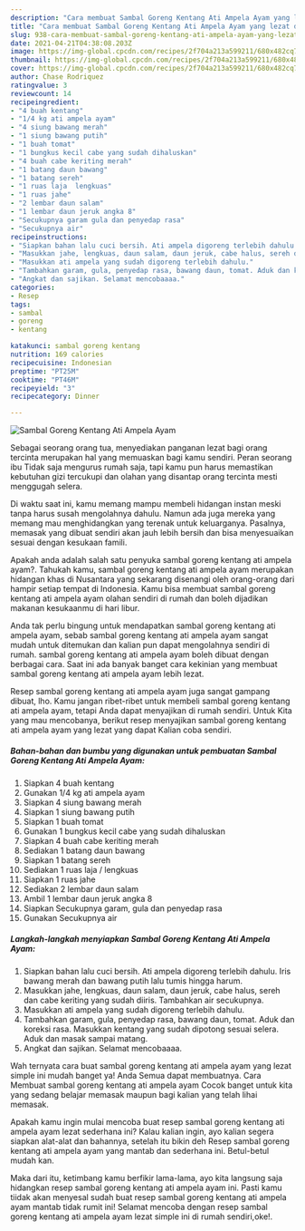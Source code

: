 ```yaml
---
description: "Cara membuat Sambal Goreng Kentang Ati Ampela Ayam yang lezat dan Mudah Dibuat"
title: "Cara membuat Sambal Goreng Kentang Ati Ampela Ayam yang lezat dan Mudah Dibuat"
slug: 938-cara-membuat-sambal-goreng-kentang-ati-ampela-ayam-yang-lezat-dan-mudah-dibuat
date: 2021-04-21T04:38:08.203Z
image: https://img-global.cpcdn.com/recipes/2f704a213a599211/680x482cq70/sambal-goreng-kentang-ati-ampela-ayam-foto-resep-utama.jpg
thumbnail: https://img-global.cpcdn.com/recipes/2f704a213a599211/680x482cq70/sambal-goreng-kentang-ati-ampela-ayam-foto-resep-utama.jpg
cover: https://img-global.cpcdn.com/recipes/2f704a213a599211/680x482cq70/sambal-goreng-kentang-ati-ampela-ayam-foto-resep-utama.jpg
author: Chase Rodriquez
ratingvalue: 3
reviewcount: 14
recipeingredient:
- "4 buah kentang"
- "1/4 kg ati ampela ayam"
- "4 siung bawang merah"
- "1 siung bawang putih"
- "1 buah tomat"
- "1 bungkus kecil cabe yang sudah dihaluskan"
- "4 buah cabe keriting merah"
- "1 batang daun bawang"
- "1 batang sereh"
- "1 ruas laja  lengkuas"
- "1 ruas jahe"
- "2 lembar daun salam"
- "1 lembar daun jeruk angka 8"
- "Secukupnya garam gula dan penyedap rasa"
- "Secukupnya air"
recipeinstructions:
- "Siapkan bahan lalu cuci bersih. Ati ampela digoreng terlebih dahulu. Iris bawang merah dan bawang putih lalu tumis hingga harum."
- "Masukkan jahe, lengkuas, daun salam, daun jeruk, cabe halus, sereh dan cabe keriting yang sudah diiris. Tambahkan air secukupnya."
- "Masukkan ati ampela yang sudah digoreng terlebih dahulu."
- "Tambahkan garam, gula, penyedap rasa, bawang daun, tomat. Aduk dan koreksi rasa. Masukkan kentang yang sudah dipotong sesuai selera. Aduk dan masak sampai matang."
- "Angkat dan sajikan. Selamat mencobaaaa."
categories:
- Resep
tags:
- sambal
- goreng
- kentang

katakunci: sambal goreng kentang 
nutrition: 169 calories
recipecuisine: Indonesian
preptime: "PT25M"
cooktime: "PT46M"
recipeyield: "3"
recipecategory: Dinner

---
```



![Sambal Goreng Kentang Ati Ampela Ayam](https://img-global.cpcdn.com/recipes/2f704a213a599211/680x482cq70/sambal-goreng-kentang-ati-ampela-ayam-foto-resep-utama.jpg)

Sebagai seorang orang tua, menyediakan panganan lezat bagi orang tercinta merupakan hal yang memuaskan bagi kamu sendiri. Peran seorang ibu Tidak saja mengurus rumah saja, tapi kamu pun harus memastikan kebutuhan gizi tercukupi dan olahan yang disantap orang tercinta mesti menggugah selera.

Di waktu  saat ini, kamu memang mampu membeli hidangan instan meski tanpa harus susah mengolahnya dahulu. Namun ada juga mereka yang memang mau menghidangkan yang terenak untuk keluarganya. Pasalnya, memasak yang dibuat sendiri akan jauh lebih bersih dan bisa menyesuaikan sesuai dengan kesukaan famili. 



Apakah anda adalah salah satu penyuka sambal goreng kentang ati ampela ayam?. Tahukah kamu, sambal goreng kentang ati ampela ayam merupakan hidangan khas di Nusantara yang sekarang disenangi oleh orang-orang dari hampir setiap tempat di Indonesia. Kamu bisa membuat sambal goreng kentang ati ampela ayam olahan sendiri di rumah dan boleh dijadikan makanan kesukaanmu di hari libur.

Anda tak perlu bingung untuk mendapatkan sambal goreng kentang ati ampela ayam, sebab sambal goreng kentang ati ampela ayam sangat mudah untuk ditemukan dan kalian pun dapat mengolahnya sendiri di rumah. sambal goreng kentang ati ampela ayam boleh dibuat dengan berbagai cara. Saat ini ada banyak banget cara kekinian yang membuat sambal goreng kentang ati ampela ayam lebih lezat.

Resep sambal goreng kentang ati ampela ayam juga sangat gampang dibuat, lho. Kamu jangan ribet-ribet untuk membeli sambal goreng kentang ati ampela ayam, tetapi Anda dapat menyajikan di rumah sendiri. Untuk Kita yang mau mencobanya, berikut resep menyajikan sambal goreng kentang ati ampela ayam yang lezat yang dapat Kalian coba sendiri.

<!--inarticleads1-->

##### Bahan-bahan dan bumbu yang digunakan untuk pembuatan Sambal Goreng Kentang Ati Ampela Ayam:

1. Siapkan 4 buah kentang
1. Gunakan 1/4 kg ati ampela ayam
1. Siapkan 4 siung bawang merah
1. Siapkan 1 siung bawang putih
1. Siapkan 1 buah tomat
1. Gunakan 1 bungkus kecil cabe yang sudah dihaluskan
1. Siapkan 4 buah cabe keriting merah
1. Sediakan 1 batang daun bawang
1. Siapkan 1 batang sereh
1. Sediakan 1 ruas laja / lengkuas
1. Siapkan 1 ruas jahe
1. Sediakan 2 lembar daun salam
1. Ambil 1 lembar daun jeruk angka 8
1. Siapkan Secukupnya garam, gula dan penyedap rasa
1. Gunakan Secukupnya air




<!--inarticleads2-->

##### Langkah-langkah menyiapkan Sambal Goreng Kentang Ati Ampela Ayam:

1. Siapkan bahan lalu cuci bersih. Ati ampela digoreng terlebih dahulu. Iris bawang merah dan bawang putih lalu tumis hingga harum.
1. Masukkan jahe, lengkuas, daun salam, daun jeruk, cabe halus, sereh dan cabe keriting yang sudah diiris. Tambahkan air secukupnya.
1. Masukkan ati ampela yang sudah digoreng terlebih dahulu.
1. Tambahkan garam, gula, penyedap rasa, bawang daun, tomat. Aduk dan koreksi rasa. Masukkan kentang yang sudah dipotong sesuai selera. Aduk dan masak sampai matang.
1. Angkat dan sajikan. Selamat mencobaaaa.




Wah ternyata cara buat sambal goreng kentang ati ampela ayam yang lezat simple ini mudah banget ya! Anda Semua dapat membuatnya. Cara Membuat sambal goreng kentang ati ampela ayam Cocok banget untuk kita yang sedang belajar memasak maupun bagi kalian yang telah lihai memasak.

Apakah kamu ingin mulai mencoba buat resep sambal goreng kentang ati ampela ayam lezat sederhana ini? Kalau kalian ingin, ayo kalian segera siapkan alat-alat dan bahannya, setelah itu bikin deh Resep sambal goreng kentang ati ampela ayam yang mantab dan sederhana ini. Betul-betul mudah kan. 

Maka dari itu, ketimbang kamu berfikir lama-lama, ayo kita langsung saja hidangkan resep sambal goreng kentang ati ampela ayam ini. Pasti kamu tiidak akan menyesal sudah buat resep sambal goreng kentang ati ampela ayam mantab tidak rumit ini! Selamat mencoba dengan resep sambal goreng kentang ati ampela ayam lezat simple ini di rumah sendiri,oke!.

